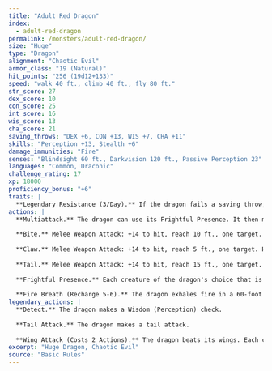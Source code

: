 ```yaml
---
title: "Adult Red Dragon"
index:
  - adult-red-dragon
permalink: /monsters/adult-red-dragon/
size: "Huge"
type: "Dragon"
alignment: "Chaotic Evil"
armor_class: "19 (Natural)"
hit_points: "256 (19d12+133)"
speed: "walk 40 ft., climb 40 ft., fly 80 ft."
str_score: 27
dex_score: 10
con_score: 25
int_score: 16
wis_score: 13
cha_score: 21
saving_throws: "DEX +6, CON +13, WIS +7, CHA +11"
skills: "Perception +13, Stealth +6"
damage_immunities: "Fire"
senses: "Blindsight 60 ft., Darkvision 120 ft., Passive Perception 23"
languages: "Common, Draconic"
challenge_rating: 17
xp: 18000
proficiency_bonus: "+6"
traits: |
  **Legendary Resistance (3/Day).** If the dragon fails a saving throw, it can choose to succeed instead.
actions: |
  **Multiattack.** The dragon can use its Frightful Presence. It then makes three attacks: one with its bite and two with its claws.
  
  **Bite.** Melee Weapon Attack: +14 to hit, reach 10 ft., one target. Hit: 19 (2d10 + 8) piercing damage plus 7 (2d6) fire damage.
  
  **Claw.** Melee Weapon Attack: +14 to hit, reach 5 ft., one target. Hit: 15 (2d6 + 8) slashing damage.
  
  **Tail.** Melee Weapon Attack: +14 to hit, reach 15 ft., one target. Hit: 17 (2d8 + 8) bludgeoning damage.
  
  **Frightful Presence.** Each creature of the dragon's choice that is within 120 ft. of the dragon and aware of it must succeed on a DC 19 Wisdom saving throw or become frightened for 1 minute. A creature can repeat the saving throw at the end of each of its turns, ending the effect on itself on a success. If a creature's saving throw is successful or the effect ends for it, the creature is immune to the dragon's Frightful Presence for the next 24 hours.
  
  **Fire Breath (Recharge 5-6).** The dragon exhales fire in a 60-foot cone. Each creature in that area must make a DC 21 Dexterity saving throw, taking 63 (18d6) fire damage on a failed save, or half as much damage on a successful one.
legendary_actions: |
  **Detect.** The dragon makes a Wisdom (Perception) check.
  
  **Tail Attack.** The dragon makes a tail attack.
  
  **Wing Attack (Costs 2 Actions).** The dragon beats its wings. Each creature within 10 ft. of the dragon must succeed on a DC 22 Dexterity saving throw or take 15 (2d6 + 8) bludgeoning damage and be knocked prone. The dragon can then fly up to half its flying speed.
excerpt: "Huge Dragon, Chaotic Evil"
source: "Basic Rules"
---
```

